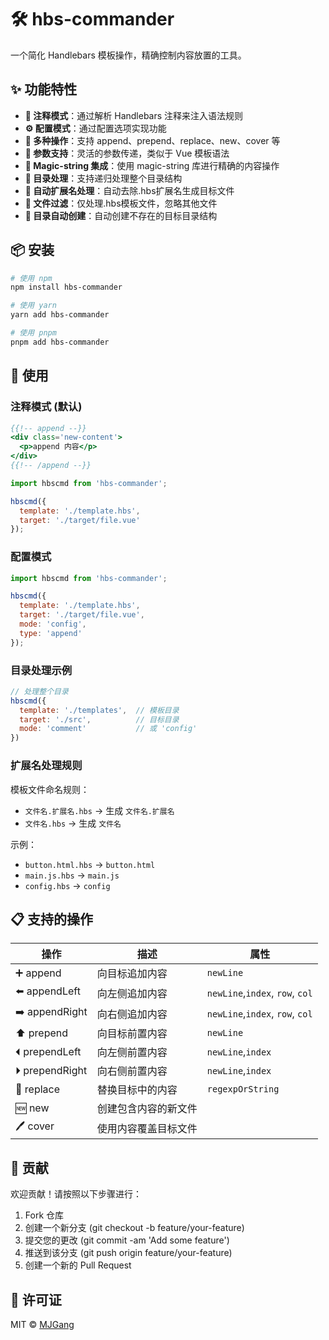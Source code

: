 # 🛠️ hbs-commander

一个简化 Handlebars 模板操作，精确控制内容放置的工具。

## ✨ 功能特性

- **📝 注释模式**：通过解析 Handlebars 注释来注入语法规则
- **⚙️ 配置模式**：通过配置选项实现功能
- **🔧 多种操作**：支持 append、prepend、replace、new、cover 等
- **🎯 参数支持**：灵活的参数传递，类似于 Vue 模板语法
- **🧙 Magic-string 集成**：使用 magic-string 库进行精确的内容操作
- **📁 目录处理**：支持递归处理整个目录结构
- **🔄 自动扩展名处理**：自动去除.hbs扩展名生成目标文件
- **🚫 文件过滤**：仅处理.hbs模板文件，忽略其他文件
- **📂 目录自动创建**：自动创建不存在的目标目录结构

## 📦 安装

```bash
# 使用 npm
npm install hbs-commander

# 使用 yarn
yarn add hbs-commander

# 使用 pnpm
pnpm add hbs-commander
```

## 🚀 使用

### 注释模式 (默认)

```hbs
{{!-- append --}}
<div class='new-content'>
  <p>append 内容</p>
</div>
{{!-- /append --}}
```

```javascript
import hbscmd from 'hbs-commander';

hbscmd({
  template: './template.hbs',
  target: './target/file.vue'
});
```

### 配置模式

```javascript
import hbscmd from 'hbs-commander';

hbscmd({
  template: './template.hbs',
  target: './target/file.vue',
  mode: 'config',
  type: 'append'
});
```

### 目录处理示例

```javascript
// 处理整个目录
hbscmd({
  template: './templates',  // 模板目录
  target: './src',          // 目标目录
  mode: 'comment'           // 或 'config'
})
```

### 扩展名处理规则

模板文件命名规则：
- `文件名.扩展名.hbs` → 生成 `文件名.扩展名`
- `文件名.hbs` → 生成 `文件名`

示例：
- `button.html.hbs` → `button.html`
- `main.js.hbs` → `main.js`
- `config.hbs` → `config`

## 📋 支持的操作

| 操作 | 描述 | 属性 |
|---|---|---|
| ➕ append | 向目标追加内容 | `newLine` |
| ⬅️ appendLeft | 向左侧追加内容 | `newLine`,`index`, `row`, `col` |
| ➡️ appendRight | 向右侧追加内容 | `newLine`,`index`, `row`, `col` |
| ⬆️ prepend | 向目标前置内容 | `newLine` |
| ⏴ prependLeft | 向左侧前置内容 | `newLine`,`index` |
| ⏵ prependRight | 向右侧前置内容 | `newLine`,`index` |
| 🔄 replace | 替换目标中的内容 | `regexpOrString` |
| 🆕 new | 创建包含内容的新文件 |  |
| 🖊️ cover | 使用内容覆盖目标文件 |  |

## 🤝 贡献

欢迎贡献！请按照以下步骤进行：

1.  Fork 仓库
2.  创建一个新分支 (git checkout -b feature/your-feature)
3.  提交您的更改 (git commit -am 'Add some feature')
4.  推送到该分支 (git push origin feature/your-feature)
5.  创建一个新的 Pull Request

## 📜 许可证

MIT © [MJGang](https://github.com/MJGang)
